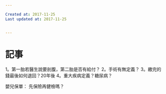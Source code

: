 ```yaml
---

Created at: 2017-11-25
Last updated at: 2017-11-25


---
```


# 記事


1。第一胎若醫生說要剖腹，第二胎是否有給付？
2。手術有無定義？
3。繳完的錢最後如何退回？20年後
4。重大疾病定義？糖尿病？

嬰兒保單：
先保險再健檢嗎？

